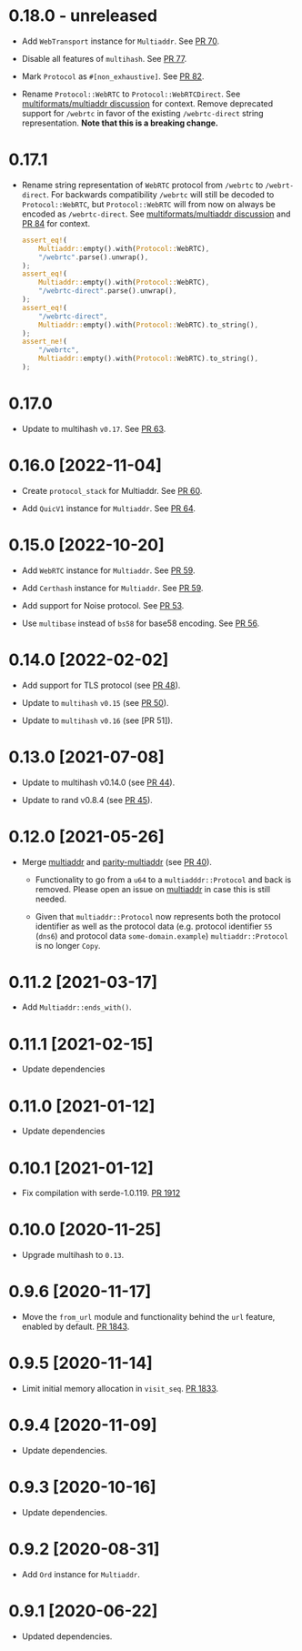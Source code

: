 # 0.18.0 - unreleased

- Add `WebTransport` instance for `Multiaddr`. See [PR 70].
- Disable all features of `multihash`. See [PR 77].
- Mark `Protocol` as `#[non_exhaustive]`. See [PR 82].

- Rename `Protocol::WebRTC` to `Protocol::WebRTCDirect`.
  See [multiformats/multiaddr discussion] for context.
  Remove deprecated support for `/webrtc` in favor of the existing `/webrtc-direct` string representation.
  **Note that this is a breaking change.**

[multiformats/multiaddr discussion]: https://github.com/multiformats/multiaddr/pull/150#issuecomment-1468791586
[PR 70]: https://github.com/multiformats/rust-multiaddr/pull/70
[PR 77]: https://github.com/multiformats/rust-multiaddr/pull/77
[PR 82]: https://github.com/multiformats/rust-multiaddr/pull/82

# 0.17.1

- Rename string representation of `WebRTC` protocol from `/webrtc` to `/webrt-direct`.
  For backwards compatibility `/webrtc` will still be decoded to `Protocol::WebRTC`, but `Protocol::WebRTC` will from now on always be encoded as `/webrtc-direct`.
  See [multiformats/multiaddr discussion] and [PR 84] for context.
  ``` rust
  assert_eq!(
      Multiaddr::empty().with(Protocol::WebRTC),
      "/webrtc".parse().unwrap(),
  );
  assert_eq!(
      Multiaddr::empty().with(Protocol::WebRTC),
      "/webrtc-direct".parse().unwrap(),
  );
  assert_eq!(
      "/webrtc-direct",
      Multiaddr::empty().with(Protocol::WebRTC).to_string(),
  );
  assert_ne!(
      "/webrtc",
      Multiaddr::empty().with(Protocol::WebRTC).to_string(),
  );
  ```

[PR 84]: https://github.com/multiformats/rust-multiaddr/pull/84

# 0.17.0

- Update to multihash `v0.17`. See [PR 63].

[PR 63]: https://github.com/multiformats/rust-multiaddr/pull/63

# 0.16.0 [2022-11-04]

- Create `protocol_stack` for Multiaddr. See [PR 60].

- Add `QuicV1` instance for `Multiaddr`. See [PR 64].

[PR 60]: https://github.com/multiformats/rust-multiaddr/pull/60
[PR 64]: https://github.com/multiformats/rust-multiaddr/pull/64

# 0.15.0 [2022-10-20]

- Add `WebRTC` instance for `Multiaddr`. See [PR 59].
- Add `Certhash` instance for `Multiaddr`. See [PR 59].

- Add support for Noise protocol. See [PR 53].

- Use `multibase` instead of `bs58` for base58 encoding. See [PR 56].

[PR 53]: https://github.com/multiformats/rust-multiaddr/pull/53
[PR 56]: https://github.com/multiformats/rust-multiaddr/pull/56
[PR 59]: https://github.com/multiformats/rust-multiaddr/pull/59

# 0.14.0 [2022-02-02]

- Add support for TLS protocol (see [PR 48]).

- Update to `multihash` `v0.15` (see [PR 50]).

- Update to `multihash` `v0.16` (see [PR 51]).

[PR 48]: https://github.com/multiformats/rust-multiaddr/pull/48
[PR 50]: https://github.com/multiformats/rust-multiaddr/pull/50
[PR 50]: https://github.com/multiformats/rust-multiaddr/pull/51

# 0.13.0 [2021-07-08]

- Update to multihash v0.14.0 (see [PR 44]).

- Update to rand v0.8.4 (see [PR 45]).

[PR 44]: https://github.com/multiformats/rust-multiaddr/pull/44
[PR 45]: https://github.com/multiformats/rust-multiaddr/pull/45

# 0.12.0 [2021-05-26]

- Merge  [multiaddr] and [parity-multiaddr] (see [PR 40]).

    - Functionality to go from a `u64` to a `multiadddr::Protocol` and back is
      removed. Please open an issue on [multiaddr] in case this is still needed.

    - Given that `multiaddr::Protocol` now represents both the protocol
      identifier as well as the protocol data (e.g. protocol identifier `55`
      (`dns6`) and protocol data `some-domain.example`) `multiaddr::Protocol` is
      no longer `Copy`.

[multiaddr]: https://github.com/multiformats/rust-multiaddr
[parity-multiaddr]: https://github.com/libp2p/rust-libp2p/blob/master/misc/multiaddr/
[PR 40]: https://github.com/multiformats/rust-multiaddr/pull/40

# 0.11.2 [2021-03-17]

- Add `Multiaddr::ends_with()`.

# 0.11.1 [2021-02-15]

- Update dependencies

# 0.11.0 [2021-01-12]

- Update dependencies

# 0.10.1 [2021-01-12]

- Fix compilation with serde-1.0.119.
  [PR 1912](https://github.com/libp2p/rust-libp2p/pull/1912)

# 0.10.0 [2020-11-25]

- Upgrade multihash to `0.13`.

# 0.9.6 [2020-11-17]

- Move the `from_url` module and functionality behind the `url` feature,
  enabled by default.
  [PR 1843](https://github.com/libp2p/rust-libp2p/pull/1843).

# 0.9.5 [2020-11-14]

- Limit initial memory allocation in `visit_seq`.
  [PR 1833](https://github.com/libp2p/rust-libp2p/pull/1833).

# 0.9.4 [2020-11-09]

- Update dependencies.

# 0.9.3 [2020-10-16]

- Update dependencies.

# 0.9.2 [2020-08-31]

- Add `Ord` instance for `Multiaddr`.

# 0.9.1 [2020-06-22]

- Updated dependencies.
